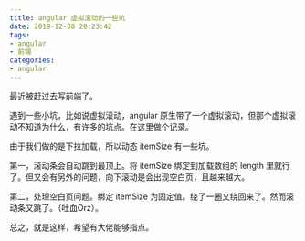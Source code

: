 ```yaml
---
title: angular 虚拟滚动的一些坑
date: 2019-12-08 20:23:42
tags:
- angular
- 前端
categories:
- angular
---
```


最近被赶过去写前端了。

<!--more-->

遇到一些小坑，比如说虚拟滚动，angular 原生带了一个虚拟滚动，但那个虚拟滚动不知道为什么，有许多的坑点。在这里做个记录。

由于我们做的是下拉加载，所以动态 itemSize 有一些坑。

第一，滚动条会自动跳到最顶上。将 itemSize 绑定到加载数组的 length 里就行了。但又会有另外的问题，向下滚动是会出现空白页，且越来越大。

第二，处理空白页问题。绑定 itemSize 为固定值。绕了一圈又绕回来了。然而滚动条又跳了。（吐血Orz）。

总之，就是这样，希望有大佬能够指点。